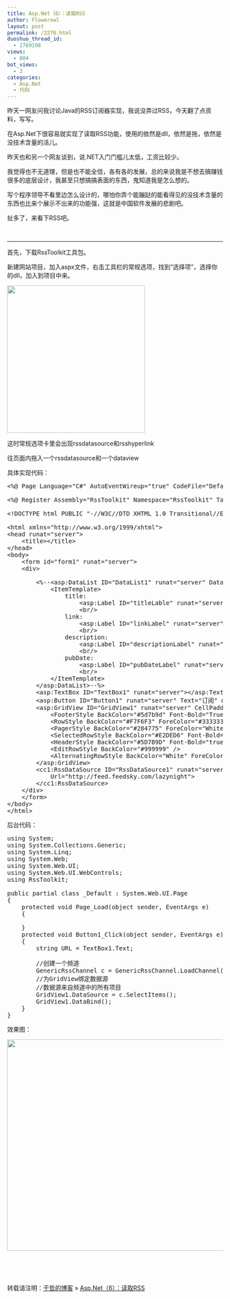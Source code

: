 ```yaml
---
title: Asp.Net（6）：读取RSS
author: Flowerowl
layout: post
permalink: /2276.html
duoshuo_thread_id:
  - 2769198
views:
  - 804
bot_views:
  - 2
categories:
  - Asp.Net
  - 代码
---
```

昨天一网友问我讨论Java的RSS订阅器实现，我说没弄过RSS，今天翻了点资料，写写。

在Asp.Net下很容易就实现了读取RSS功能，使用的依然是dll，依然是拖，依然是没技术含量的活儿。

昨天也和另一个网友谈到，说.NET入门门槛儿太低，工资比较少。

我觉得也不无道理，但是也不能全信，各有各的发展，总的来说我是不想去搞赚钱很多的底层设计，我甚至只想搞搞表面的东西，鬼知道我是怎么想的。

写个程序领导不看里边怎么设计的，哪怕你弄个能蹦跶的能看得见的没技术含量的东西也比来个展示不出来的功能强，这就是中国软件发展的悲剧吧。

扯多了，来看下RSS吧。

&nbsp;

* * *

首先，下载RssToolkit工具包。

新建网站项目，加入aspx文件，右击工具栏的常规选项，找到“选择项”，选择你的dll，加入到项目中来。

[<img class="alignnone size-full wp-image-2277" title="rss" src="http://lazynight.me/wp-content/uploads/2012/06/rss.gif" alt="" width="322" height="343" />][1]

这时常规选项卡里会出现rssdatasource和rsshyperlink

往页面内拖入一个rssdatasource和一个dataview

具体实现代码：

<pre class="lang:default decode:true ">&lt;%@ Page Language="C#" AutoEventWireup="true" CodeFile="Default.aspx.cs" Inherits="_Default" %&gt;

&lt;%@ Register Assembly="RssToolkit" Namespace="RssToolkit" TagPrefix="cc1" %&gt;

&lt;!DOCTYPE html PUBLIC "-//W3C//DTD XHTML 1.0 Transitional//EN" "http://www.w3.org/TR/xhtml1/DTD/xhtml1-transitional.dtd"&gt;

&lt;html xmlns="http://www.w3.org/1999/xhtml"&gt;
&lt;head runat="server"&gt;
    &lt;title&gt;&lt;/title&gt;
&lt;/head&gt;
&lt;body&gt;
    &lt;form id="form1" runat="server"&gt;
    &lt;div&gt;

        &lt;%--&lt;asp:DataList ID="DataList1" runat="server" DataSourceID="RssDataSource1"&gt;
            &lt;ItemTemplate&gt;
                title:
                    &lt;asp:Label ID="titleLable" runat="server" Text='&lt;%#Eval("title")%&gt;'/&gt;
                    &lt;br/&gt;
                link:
                    &lt;asp:Label ID="linkLabel" runat="server" Text='&lt;%#Eval("link")%&gt;' /&gt;
                    &lt;br/&gt;
                description:
                    &lt;asp:Label ID="descriptionLabel" runat="server" Text='&lt;%#Eval("description")%&gt;'/&gt;
                    &lt;br/&gt;
                pubDate:
                    &lt;asp:Label ID="pubDateLabel" runat="server" Text='&lt;%#Eval("pubDate")%&gt;'/&gt;
                    &lt;br/&gt;
            &lt;/ItemTemplate&gt;
        &lt;/asp:DataList&gt;--%&gt;
        &lt;asp:TextBox ID="TextBox1" runat="server"&gt;&lt;/asp:TextBox&gt;
        &lt;asp:Button ID="Button1" runat="server" Text="订阅" onclick="Button1_Click" /&gt;
        &lt;asp:GridView ID="GridView1" runat="server" CellPadding="4" ForeColor="#000000" GridLines="None"&gt;
            &lt;FooterStyle BackColor="#5d7b9d" Font-Bold="True" ForeColor="White" /&gt;
            &lt;RowStyle BackColor="#F7F6F3" ForeColor="#333333" /&gt;
            &lt;PagerStyle BackColor="#284775" ForeColor="White" HorizontalAlign="Center" /&gt;
            &lt;SelectedRowStyle BackColor="#E2DED6" Font-Bold="True" ForeColor="White" /&gt;
            &lt;HeaderStyle BackColor="#5D7B9D" Font-Bold="true" ForeColor="White" /&gt;
            &lt;EditRowStyle BackColor="#999999" /&gt;
            &lt;AlternatingRowStyle BackColor="White" ForeColor="#284775" /&gt; 
        &lt;/asp:GridView&gt;
        &lt;cc1:RssDataSource ID="RssDataSource1" runat="server" MaxItems="0" 
            Url="http://feed.feedsky.com/lazynight"&gt;
        &lt;/cc1:RssDataSource&gt;
    &lt;/div&gt;
    &lt;/form&gt;
&lt;/body&gt;
&lt;/html&gt;</pre>

后台代码：

<pre class="lang:default decode:true ">using System;
using System.Collections.Generic;
using System.Linq;
using System.Web;
using System.Web.UI;
using System.Web.UI.WebControls;
using RssToolkit;

public partial class _Default : System.Web.UI.Page
{
    protected void Page_Load(object sender, EventArgs e)
    {

    }
    protected void Button1_Click(object sender, EventArgs e)
    {
        string URL = TextBox1.Text;

        //创建一个频道
        GenericRssChannel c = GenericRssChannel.LoadChannel(URL);
        //为GridView绑定数据源
        //数据源来自频道中的所有项目
        GridView1.DataSource = c.SelectItems();
        GridView1.DataBind();
    }
}</pre>

效果图：

[<img class="alignnone size-full wp-image-2278" title="rss2" src="http://lazynight.me/wp-content/uploads/2012/06/rss2.gif" alt="" width="973" height="492" />][2]

&nbsp;

&nbsp;

转载请注明：[于哲的博客][3] &raquo; [Asp.Net（6）：读取RSS][4]

 [1]: http://lazynight.me/wp-content/uploads/2012/06/rss.gif
 [2]: http://lazynight.me/wp-content/uploads/2012/06/rss2.gif
 [3]: http://localhost/wordpress
 [4]: http://localhost/wordpress/2276.html